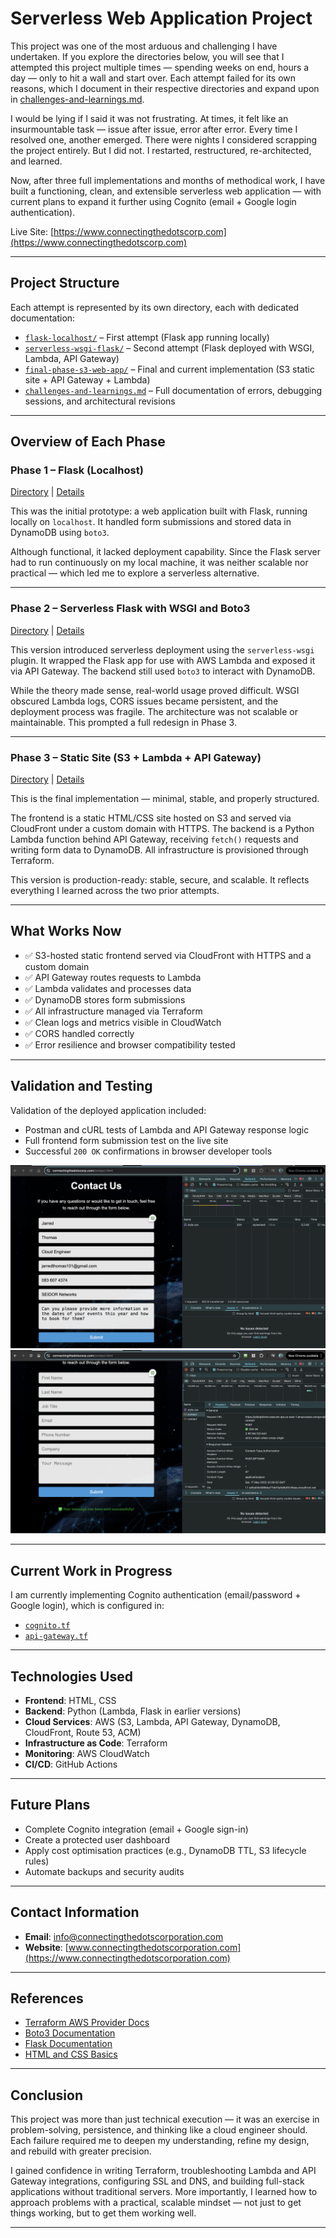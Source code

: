 # Serverless Web Application Project

This project was one of the most arduous and challenging I have undertaken. If you explore the directories below, you will see that I attempted this project multiple times — spending weeks on end, hours a day — only to hit a wall and start over. Each attempt failed for its own reasons, which I document in their respective directories and expand upon in [challenges-and-learnings.md](https://github.com/JThomas404/AWS-Automation-with-Python-Boto3-and-Lambda-Projects/blob/main/challenges-and-learnings.md).

I would be lying if I said it was not frustrating. At times, it felt like an insurmountable task — issue after issue, error after error. Every time I resolved one, another emerged. There were nights I considered scrapping the project entirely. But I did not. I restarted, restructured, re-architected, and learned.

Now, after three full implementations and months of methodical work, I have built a functioning, clean, and extensible serverless web application — with current plans to expand it further using Cognito (email + Google login authentication).

Live Site: [https://www.connectingthedotscorp.com](https://www.connectingthedotscorp.com)

---

## Project Structure

Each attempt is represented by its own directory, each with dedicated documentation:

- [`flask-localhost/`](./flask-localhost) – First attempt (Flask app running locally)  
- [`serverless-wsgi-flask/`](./serverless-wsgi-flask) – Second attempt (Flask deployed with WSGI, Lambda, API Gateway)  
- [`final-phase-s3-web-app/`](./final-phase-s3-web-app) – Final and current implementation (S3 static site + API Gateway + Lambda)  
- [`challenges-and-learnings.md`](./challenges-and-learnings.md) – Full documentation of errors, debugging sessions, and architectural revisions

---

## Overview of Each Phase

### Phase 1 – Flask (Localhost)

[Directory](./flask-localhost) | [Details](https://github.com/JThomas404/AWS-Automation-with-Python-Boto3-and-Lambda-Projects/blob/main/flask-localhost.md)

This was the initial prototype: a web application built with Flask, running locally on `localhost`. It handled form submissions and stored data in DynamoDB using `boto3`.

Although functional, it lacked deployment capability. Since the Flask server had to run continuously on my local machine, it was neither scalable nor practical — which led me to explore a serverless alternative.

---

### Phase 2 – Serverless Flask with WSGI and Boto3

[Directory](./serverless-wsgi-flask) | [Details](https://github.com/JThomas404/AWS-Automation-with-Python-Boto3-and-Lambda-Projects/blob/main/serverless-wsgi-flask.md)

This version introduced serverless deployment using the `serverless-wsgi` plugin. It wrapped the Flask app for use with AWS Lambda and exposed it via API Gateway. The backend still used `boto3` to interact with DynamoDB.

While the theory made sense, real-world usage proved difficult. WSGI obscured Lambda logs, CORS issues became persistent, and the deployment process was fragile. The architecture was not scalable or maintainable. This prompted a full redesign in Phase 3.

---

### Phase 3 – Static Site (S3 + Lambda + API Gateway)

[Directory](./final-phase-s3-web-app) | [Details](https://github.com/JThomas404/AWS-Automation-with-Python-Boto3-and-Lambda-Projects/blob/main/final-phase-s3-web-app.md)

This is the final implementation — minimal, stable, and properly structured.

The frontend is a static HTML/CSS site hosted on S3 and served via CloudFront under a custom domain with HTTPS. The backend is a Python Lambda function behind API Gateway, receiving `fetch()` requests and writing form data to DynamoDB. All infrastructure is provisioned through Terraform.

This version is production-ready: stable, secure, and scalable. It reflects everything I learned across the two prior attempts.

---

## What Works Now

- ✅ S3-hosted static frontend served via CloudFront with HTTPS and a custom domain
- ✅ API Gateway routes requests to Lambda
- ✅ Lambda validates and processes data
- ✅ DynamoDB stores form submissions
- ✅ All infrastructure managed via Terraform
- ✅ Clean logs and metrics visible in CloudWatch
- ✅ CORS handled correctly
- ✅ Error resilience and browser compatibility tested

---

## Validation and Testing

Validation of the deployed application included:

- Postman and cURL tests of Lambda and API Gateway response logic
- Full frontend form submission test on the live site
- Successful `200 OK` confirmations in browser developer tools

![Form Submission – Part 1](https://github.com/JThomas404/AWS-Automation-with-Python-Boto3-and-Lambda-Projects/blob/main/images/form-submission-pt1.png)  
![Form Submission – Part 2](https://github.com/JThomas404/AWS-Automation-with-Python-Boto3-and-Lambda-Projects/blob/main/images/form-submission-pt2.png)

---

## Current Work in Progress

I am currently implementing Cognito authentication (email/password + Google login), which is configured in:

- [`cognito.tf`](https://github.com/JThomas404/AWS-Automation-with-Python-Boto3-and-Lambda-Projects/blob/main/final-phase-s3-web-app/terraform/cognito.tf)  
- [`api-gateway.tf`](https://github.com/JThomas404/AWS-Automation-with-Python-Boto3-and-Lambda-Projects/blob/main/final-phase-s3-web-app/terraform/api-gateway.tf)

---

## Technologies Used

- **Frontend**: HTML, CSS
- **Backend**: Python (Lambda, Flask in earlier versions)
- **Cloud Services**: AWS (S3, Lambda, API Gateway, DynamoDB, CloudFront, Route 53, ACM)
- **Infrastructure as Code**: Terraform
- **Monitoring**: AWS CloudWatch
- **CI/CD**: GitHub Actions

---

## Future Plans

- Complete Cognito integration (email + Google sign-in)
- Create a protected user dashboard
- Apply cost optimisation practices (e.g., DynamoDB TTL, S3 lifecycle rules)
- Automate backups and security audits

---

## Contact Information

- **Email**: info@connectingthedotscorporation.com  
- **Website**: [www.connectingthedotscorporation.com](https://www.connectingthedotscorporation.com)

---

## References

- [Terraform AWS Provider Docs](https://registry.terraform.io/providers/hashicorp/aws/latest/docs)
- [Boto3 Documentation](https://boto3.amazonaws.com/v1/documentation/api/latest/index.html)
- [Flask Documentation](https://flask.palletsprojects.com/en/stable/)
- [HTML and CSS Basics](https://www.w3schools.com/)

---

## Conclusion

This project was more than just technical execution — it was an exercise in problem-solving, persistence, and thinking like a cloud engineer should. Each failure required me to deepen my understanding, refine my design, and rebuild with greater precision.

I gained confidence in writing Terraform, troubleshooting Lambda and API Gateway integrations, configuring SSL and DNS, and building full-stack applications without traditional servers. More importantly, I learned how to approach problems with a practical, scalable mindset — not just to get things working, but to get them working well.

---